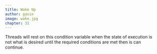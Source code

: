 ```yaml
---
title: Wake Up
author: gavin
image: wake.jpg
chapter: 31
---
```

Threads will rest on this condition variable when the state of execution is not what is desired until the required conditions are met then is can continue.